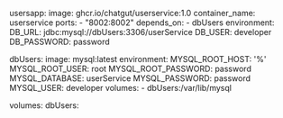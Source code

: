   usersapp:
    image: ghcr.io/chatgut/userservice:1.0
    container_name: userservice
    ports:
      - "8002:8002"
    depends_on:
      - dbUsers
    environment:
      DB_URL: jdbc:mysql://dbUsers:3306/userService
      DB_USER: developer
      DB_PASSWORD: password

  dbUsers:
    image: mysql:latest
    environment:
      MYSQL_ROOT_HOST: '%'
      MYSQL_ROOT_USER: root
      MYSQL_ROOT_PASSWORD: password
      MYSQL_DATABASE: userService
      MYSQL_PASSWORD: password
      MYSQL_USER: developer
    volumes:
      - dbUsers:/var/lib/mysql

volumes:
  dbUsers: